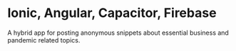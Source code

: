 # Ionic, Angular, Capacitor, Firebase
A hybrid app for posting anonymous snippets about essential business and pandemic related topics.
